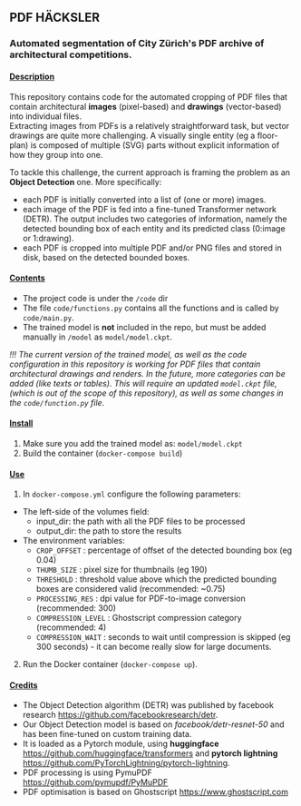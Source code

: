 ## <b>PDF HÄCKSLER</b>

### Automated segmentation of City Zürich's PDF archive of architectural competitions.

#### <u>Description</u>
This repository contains code for the automated cropping of PDF files that contain architectural <b>images</b> (pixel-based) and <b>drawings</b> (vector-based) into individual files.<br>
Extracting images from PDFs is a relatively straightforward task, but vector drawings are quite more challenging. A visually single entity (eg a floor-plan) is composed of multiple (SVG) parts without explicit information of how they group into one.

To tackle this challenge, the current approach is framing the problem as an <b>Object Detection</b> one. More specifically:
- each PDF is initially converted into a list of (one or more) images.
- each image of the PDF is fed into a fine-tuned Transformer network (DETR). The output includes two categories of information, namely the detected bounding box of each entity and its predicted class (0:image or 1:drawing).
- each PDF is cropped into multiple PDF and/or PNG files and stored in disk, based on the detected bounded boxes.

#### <u>Contents</u>
- The project code is under the `/code` dir
- The file `code/functions.py` contains all the functions and is called by `code/main.py`.
- The trained model is <b>not</b> included in the repo, but must be added manually in `/model` as `model/model.ckpt`.

*!!! The current version of the trained model, as well as the code configuration in this repository is working for PDF files that contain architectural drawings and renders. In the future, more categories can be added (like texts or tables). This will require an updated `model.ckpt` file, (which is out of the scope of this repository), as well as  some changes in the `code/function.py` file.*


#### <u>Install</u>
1. Make sure you add the trained model as: `model/model.ckpt`
2. Build the container (`docker-compose build`)

#### <u>Use</u>
1. In `docker-compose.yml` configure the following parameters:
- The left-side of the volumes field:
  - input_dir: the path with all the PDF files to be processed
  - output_dir: the path to store the results
- The environment variables:
  - `CROP_OFFSET` : percentage of offset of the detected bounding box (eg 0.04)
  - `THUMB_SIZE`  : pixel size for thumbnails (eg 190)
  - `THRESHOLD`   : threshold value above which the predicted bounding boxes are considered valid (recommended: ~0.75)
  - `PROCESSING_RES` : dpi value for PDF-to-image conversion (recommended: 300)
  - `COMPRESSION_LEVEL` : Ghostscript compression category (recommended: 4)
  - `COMPRESSION_WAIT` : seconds to wait until compression is skipped (eg 300 seconds) - it can become really slow for large documents.
2. Run the Docker container (`docker-compose up`).


#### <u>Credits</u>

- The Object Detection algorithm (DETR) was published by facebook research https://github.com/facebookresearch/detr.
- Our Object Detection model is based on <i>facebook/detr-resnet-50</i> and has been fine-tuned on custom training data.
- It is loaded as a Pytorch module, using <b>huggingface</b> https://github.com/huggingface/transformers and <b>pytorch lightning</b> https://github.com/PyTorchLightning/pytorch-lightning.
- PDF processing is using PymuPDF https://github.com/pymupdf/PyMuPDF
- PDF optimisation is based on Ghostscript https://www.ghostscript.com
